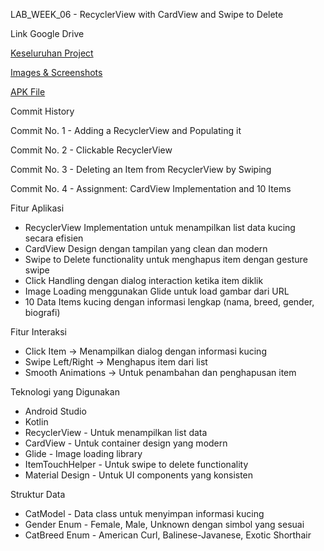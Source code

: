 LAB_WEEK_06 - RecyclerView with CardView and Swipe to Delete

Link Google Drive

[Keseluruhan Project](https://drive.google.com/drive/u/5/folders/1FWYIyx6DsQUiFUIuntvEw63H0jooyxJ_)

[Images & Screenshots](https://drive.google.com/drive/u/5/folders/1ZuwNX7s2ISTB85iBfrfIE6_GXPuXBB4P)

[APK File](https://drive.google.com/drive/u/5/folders/1qYdZWc_ZtdALCeHAwFKKhGxK-6_OKyf4)

Commit History

Commit No. 1 - Adding a RecyclerView and Populating it

Commit No. 2 - Clickable RecyclerView

Commit No. 3 - Deleting an Item from RecyclerView by Swiping

Commit No. 4 - Assignment: CardView Implementation and 10 Items

Fitur Aplikasi

- RecyclerView Implementation untuk menampilkan list data kucing secara efisien
- CardView Design dengan tampilan yang clean dan modern
- Swipe to Delete functionality untuk menghapus item dengan gesture swipe
- Click Handling dengan dialog interaction ketika item diklik
- Image Loading menggunakan Glide untuk load gambar dari URL
- 10 Data Items kucing dengan informasi lengkap (nama, breed, gender, biografi)

Fitur Interaksi

- Click Item → Menampilkan dialog dengan informasi kucing
- Swipe Left/Right → Menghapus item dari list
- Smooth Animations → Untuk penambahan dan penghapusan item

Teknologi yang Digunakan

- Android Studio
- Kotlin
- RecyclerView - Untuk menampilkan list data
- CardView - Untuk container design yang modern
- Glide - Image loading library
- ItemTouchHelper - Untuk swipe to delete functionality
- Material Design - Untuk UI components yang konsisten

Struktur Data

- CatModel - Data class untuk menyimpan informasi kucing
- Gender Enum - Female, Male, Unknown dengan simbol yang sesuai
- CatBreed Enum - American Curl, Balinese-Javanese, Exotic Shorthair
